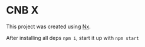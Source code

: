 

# CNB X

This project was created using [Nx](https://nx.dev).

After installing all deps `npm i`, start it up with `npm start`

